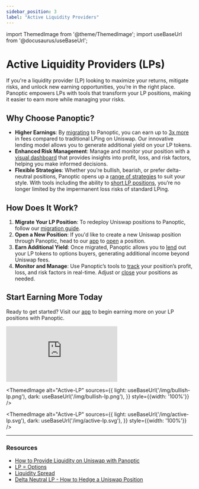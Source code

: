 ```yaml
---
sidebar_position: 3
label: "Active Liquidity Providers"
---
```


import ThemedImage from '@theme/ThemedImage';
import useBaseUrl from '@docusaurus/useBaseUrl';

# Active Liquidity Providers (LPs)

If you're a liquidity provider (LP) looking to maximize your returns, mitigate risks, and unlock new earning opportunities, you’re in the right place. Panoptic empowers LPs with tools that transform your LP positions, making it easier to earn more while managing your risks.

## Why Choose Panoptic?
- **Higher Earnings**: By [migrating](/docs/product/uniswap-lps/migrate) to Panoptic, you can earn up to [3x more](/docs/product/spread) in fees compared to traditional LPing on Uniswap. Our innovative lending model allows you to generate additional yield on your LP tokens.
- **Enhanced Risk Management**: Manage and monitor your position with a [visual dashboard](https://app.panoptic.xyz) that provides insights into profit, loss, and risk factors, helping you make informed decisions.
- **Flexible Strategies**: Whether you’re bullish, bearish, or prefer delta-neutral positions, Panoptic opens up a [range of strategies](/research/essential-options-strategies-to-know) to suit your style. With tools including the ability to [short LP positions](/blog/turning-impermanent-loss-into-gain#shorting-lp-tokens-for-impermanent-gain), you’re no longer limited by the impermanent loss risks of standard LPing.

## How Does It Work?
1. **Migrate Your LP Position**: To redeploy Uniswap positions to Panoptic, follow our [migration guide](/docs/product/uniswap-lps/migrate).
2. **Open a New Position**: If you'd like to create a new Uniswap position through Panoptic, head to our [app](https://app.panoptic.xyz) to [open](/docs/product/opening-a-position) a position.
3. **Earn Additional Yield**: Once migrated, Panoptic allows you to [lend](https://panoptic.xyz/blog/turning-impermanent-loss-into-gain#increased-revenue-from-lending-lp-tokens) out your LP tokens to options buyers, generating additional income beyond Uniswap fees.
4. **Monitor and Manage**: Use Panoptic’s tools to [track](/docs/product/position-management) your position’s profit, loss, and risk factors in real-time. Adjust or [close](/docs/product/closing-a-position) your positions as needed.

## Start Earning More Today
Ready to get started? Visit our [app](https://app.panoptic.xyz) to begin earning more on your LP positions with Panoptic.

<iframe
  src="https://www.youtube.com/embed/O9JsvAaLA6g?si=-a-APtjjlE4PEQXR"
  title="YouTube video player"
  style={{
    width: '100%',
    height: 'auto',
    aspectRatio: '16/9',
    border: 'none',
  }}
  frameborder="0"
  allow="accelerometer; autoplay; clipboard-write; encrypted-media; gyroscope; picture-in-picture; web-share"
  referrerpolicy="strict-origin-when-cross-origin"
  allowfullscreen>
</iframe>

<ThemedImage
  alt="Active-LP"
  sources={{
    light: useBaseUrl('/img/bullish-lp.png'),
    dark: useBaseUrl('/img/bullish-lp.png'),
  }}
  style={{width: '100%'}}
/>


<ThemedImage
  alt="Active-LP"
  sources={{
    light: useBaseUrl('/img/active-lp.svg'),
    dark: useBaseUrl('/img/active-lp.svg'),
  }}
  style={{width: '100%'}}
/>

---
### Resources
- [How to Provide Liquidity on Uniswap with Panoptic](/docs/product/uniswap-lps/provide-liquidity)
- [LP = Options](/blog/uniswap-lp-equals-options)
- [Liquidity Spread](/docs/product/spread)
- [Delta Neutral LP - How to Hedge a Uniswap Position](/blog/delta-neutral-lp-hedge-uniswap-position)
